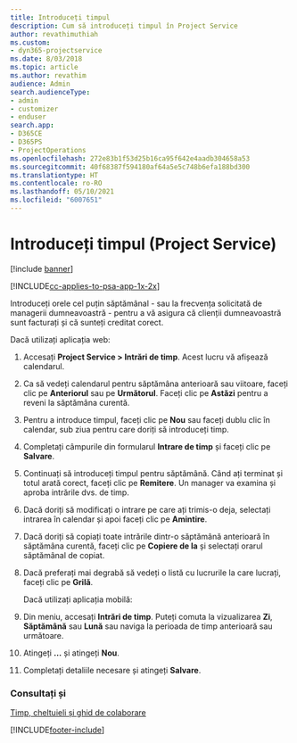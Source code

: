 ```yaml
---
title: Introduceți timpul
description: Cum să introduceți timpul în Project Service
author: revathimuthiah
ms.custom:
- dyn365-projectservice
ms.date: 8/03/2018
ms.topic: article
ms.author: revathim
audience: Admin
search.audienceType:
- admin
- customizer
- enduser
search.app:
- D365CE
- D365PS
- ProjectOperations
ms.openlocfilehash: 272e83b1f53d25b16ca95f642e4aadb304658a53
ms.sourcegitcommit: 40f68387f594180af64a5e5c748b6efa188bd300
ms.translationtype: HT
ms.contentlocale: ro-RO
ms.lasthandoff: 05/10/2021
ms.locfileid: "6007651"
---
```

# <a name="enter-time-project-service"></a>Introduceți timpul (Project Service)

[!include [banner](../includes/psa-now-project-operations.md)]

[!INCLUDE[cc-applies-to-psa-app-1x-2x](../includes/cc-applies-to-psa-app-1x-2x.md)]

Introduceți orele cel puțin săptămânal - sau la frecvența solicitată de managerii dumneavoastră - pentru a vă asigura că clienții dumneavoastră sunt facturați și că sunteți creditat corect.  
  
 Dacă utilizați aplicația web:  
  
1. Accesați **Project Service > Intrări de timp**. Acest lucru vă afișează calendarul.  
  
2. Ca să vedeți calendarul pentru săptămâna anterioară sau viitoare, faceți clic pe **Anteriorul** sau pe **Următorul**. Faceți clic pe **Astăzi** pentru a reveni la săptămâna curentă.  
  
3. Pentru a introduce timpul, faceți clic pe **Nou** sau faceți dublu clic în calendar, sub ziua pentru care doriți să introduceți timp.  
  
4. Completați câmpurile din formularul **Intrare de timp** și faceți clic pe **Salvare**.  
  
5. Continuați să introduceți timpul pentru săptămână. Când ați terminat și totul arată corect, faceți clic pe **Remitere**. Un manager va examina și aproba intrările dvs. de timp.  
  
6. Dacă doriți să modificați o intrare pe care ați trimis-o deja, selectați intrarea în calendar și apoi faceți clic pe **Amintire**.  
  
7. Dacă doriți să copiați toate intrările dintr-o săptămână anterioară în săptămâna curentă, faceți clic pe **Copiere de la** și selectați orarul săptămânal de copiat.  
  
8. Dacă preferați mai degrabă să vedeți o listă cu lucrurile la care lucrați, faceți clic pe **Grilă**.  
  
   Dacă utilizați aplicația mobilă:  
  
9. Din meniu, accesați **Intrări de timp**.     Puteți comuta la vizualizarea **Zi**, **Săptămână** sau **Lună** sau naviga la perioada de timp anterioară sau următoare.  
  
10. Atingeți **…** și atingeți **Nou**.  
  
11. Completați detaliile necesare și atingeți **Salvare**.  
  
### <a name="see-also"></a>Consultați și  
 [Timp, cheltuieli și ghid de colaborare](../psa/time-expense-collaboration-guide.md)


[!INCLUDE[footer-include](../includes/footer-banner.md)]
